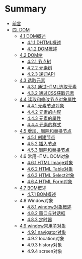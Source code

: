 # Summary

* [前言](README.md)
* [四. DOM](chapter1.md)
    * [4.1 DOM概述](42-dom概述.md)
        * [4.1.1 DHTML概述](411-dhtml概述.md)
        * [4.1.2 DOM概述](412-dom概述.md)
    * [4.2 DOM树](43-dom树.md)
        * [4.2.1 节点树](431-节点树.md)
        * [4.2.2 元素树](432-元素树.md)
        * [4.2.3 递归API](433-递归api.md)
    * [4.3 选取元素](43-选取元素.md)
        * [4.3.1 通过HTML选取元素](431-通过html选取元素.md)
        * [4.3.2 通过CSS获取元素](432-通过css获取元素.md)
    * [4.4 读取和修改节点对象属性](44-读取和修改节点对象属性.md)
        * [4.4.1 元素节点对象](441-元素节点对象.md)
        * [4.4.2 元素的内容](442-元素的内容.md)
        * [4.4.3 元素的属性](443-元素的属性.md)
        * [4.4.4 元素的样式](444-元素的样式.md)
    * [4.5 增加、删除和替换节点](45-增加、删除和替换节点.md)
        * [4.5.1 创建节点](451-创建节点.md)
        * [4.5.2 插入节点](452-插入节点.md)
        * [4.5.3 删除和替换节点](453-删除和替换节点.md)
    * 4.6 常用HTML DOM对象
        * [4.6.1 HTML Image对象](461-html-image对象.md)
        * [4.6.2 HTML Table对象](table对象.md)
        * [4.6.3 HTML Select对象](463-tablerow对象.md)
        * [4.6.4 HTML Form对象](464-tablecell对象.md)
    * [4.7 BOM概述](47-bom概述.md)
        * [4.7.1 BOM概述](471-bom概述.md)
    * 4.8 Window对象
        * [4.8.1 window对象概述](481-window对象概述.md)
        * [4.8.2 窗口与对话框](482-窗口与对话框.md)
        * [4.8.3 定时器](483-定时器.md)
    * [4.9 window常用子对象](49-window常用子对象.md)
        * [4.9.1 navigator对象](491-navigator对象.md)
        * 4.9.2 location对象
        * 4.9.3 history对象
        * 4.9.4 screen对象

